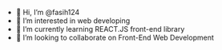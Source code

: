 - 👋 Hi, I’m @fasih124
- 👀 I’m interested in web developing
- 🌱 I’m currently learning REACT.JS front-end library 
- 💞️ I’m looking to collaborate on Front-End Web Development

<!---
fasih124/fasih124 is a ✨ special ✨ repository because its `README.md` (this file) appears on your GitHub profile.
You can click the Preview link to take a look at your changes.
--->

